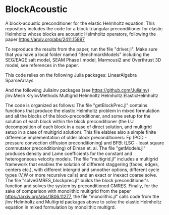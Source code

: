 # BlockAcoustic
A block-acoustic preconditioner for the elastic Helmholtz equation. This repository includes the code for a block triangular preconditioner for elastic Helmholtz whose blocks are acoustic Helmholtz operators, following the paper https://arxiv.org/abs/2411.15897

To reproduce the results from the paper, run the file "driver.jl". Make sure that you have a local folder named "BenchmarkModels" including the SEG/EAGE salt model, SEAM Phase I model, Marmousi2 and Overthrust 3D model, see references in the paper.

This code relies on the following Julia packages:
LinearAlgebra
SparseArrays

And the following JuliaInv packages  (see https://github.com/JuliaInv)
jInv.Mesh
KrylovMethods
Multigrid
Helmholtz
Helmholtz.ElasticHelmholtz

The code is organized as follows:
The file "getBlockPrec.jl" contains functions that produce the elastic Helmholtz problem in mixed formulation and all the blocks of the block-preconditioner, and some setup for the solution of each block within the block preconditioner (the LU decomposition of each block in a case of direct solution, and multigrid setup in a case of multigrid solution). This file elables also a simple finite difference implementation of older block preconditioners: Fp (PCD - pressure convection diffusion preconditioning) and BFBt (LSC - least square commutator preconditioning) of Elman et. al.
The file "getModels.jl" produces density and Lame coefficients for the constant and heterogeneous velocity models.
The file "multigrid.jl" includes a multigrid framework that enables the solution of different staggering (faces, edges, centers etc.), with different intergrid and smoother options, different cycle types (V,W or more recursive calls) and an exact or inexact coarse solve.
The file "solveGMRES_blockprec.jl" builds the block preconditioner's function and solves the system by preconditioned GMRES.
Finally, for the sake of comparison with monolithic multigrid from the paper https://arxiv.org/abs/1806.11277, the file "monolithic.jl" calls code from the jInv Helmholtz and Multigrid packages above to solve the elastic Helmholtz equation in mixed formulation by monolithic multigrd.
